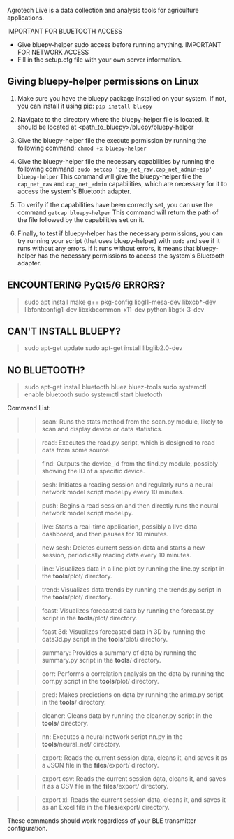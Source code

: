 Agrotech Live is a data collection and analysis tools for agriculture applications.

IMPORTANT FOR BLUETOOTH ACCESS
- Give bluepy-helper sudo access before running anything.
IMPORTANT FOR NETWORK ACCESS
- Fill in the setup.cfg file with your own server information.

## Giving bluepy-helper permissions on Linux

1. Make sure you have the bluepy package installed on your system. If not, you can install it using pip:
```pip install bluepy```

2. Navigate to the directory where the bluepy-helper file is located. It should be located at <path_to_bluepy>/bluepy/bluepy-helper
3. Give the bluepy-helper file the execute permission by running the following command:
```chmod +x bluepy-helper```

4. Give the bluepy-helper file the necessary capabilities by running the following command:
```sudo setcap 'cap_net_raw,cap_net_admin+eip' bluepy-helper```
This command will give the bluepy-helper file the `cap_net_raw` and `cap_net_admin` capabilities, which are necessary for it to access the system's Bluetooth adapter.

5. To verify if the capabilities have been correctly set, you can use the command
```getcap bluepy-helper```
This command will return the path of the file followed by the capabilities set on it.

6. Finally, to test if bluepy-helper has the necessary permissions, you can try running your script (that uses bluepy-helper) with `sudo` and see if it runs without any errors. If it runs without errors, it means that bluepy-helper has the necessary permissions to access the system's Bluetooth adapter.

## ENCOUNTERING PyQt5/6 ERRORS?
> sudo apt install make g++ pkg-config
> libgl1-mesa-dev libxcb*-dev
> libfontconfig1-dev libxkbcommon-x11-dev python libgtk-3-dev


## CAN'T INSTALL BLUEPY?
> sudo apt-get update
> sudo apt-get install libglib2.0-dev

## NO BLUETOOTH?
> sudo apt-get install bluetooth bluez bluez-tools
> sudo systemctl enable bluetooth
> sudo systemctl start bluetooth

Command List:
>> scan: Runs the stats method from the scan.py module, likely to scan and display device or data statistics.

>> read: Executes the read.py script, which is designed to read data from some source.

>> find: Outputs the device_id from the find.py module, possibly showing the ID of a specific device.

>> sesh: Initiates a reading session and regularly runs a neural network model script model.py every 10 minutes.

>>  push: Begins a read session and then directly runs the neural network model script model.py.

>>  live: Starts a real-time application, possibly a live data dashboard, and then pauses for 10 minutes.

>>  new sesh: Deletes current session data and starts a new session, periodically reading data every 10 minutes.

>>  line: Visualizes data in a line plot by running the line.py script in the __tools__/plot/ directory.

>> trend: Visualizes data trends by running the trends.py script in the __tools__/plot/ directory.

>> fcast: Visualizes forecasted data by running the forecast.py script in the __tools__/plot/ directory.

>> fcast 3d: Visualizes forecasted data in 3D by running the data3d.py script in the __tools__/plot/ directory.

>> summary: Provides a summary of data by running the summary.py script in the __tools__/ directory.

>> corr: Performs a correlation analysis on the data by running the corr.py script in the __tools__/plot/ directory.

>> pred: Makes predictions on data by running the arima.py script in the __tools__/ directory.

>> cleaner: Cleans data by running the cleaner.py script in the __tools__/ directory.

>> nn: Executes a neural network script nn.py in the __tools__/neural_net/ directory.

>> export: Reads the current session data, cleans it, and saves it as a JSON file in the __files__/export/ directory.

>> export csv: Reads the current session data, cleans it, and saves it as a CSV file in the __files__/export/ directory.

>> export xl: Reads the current session data, cleans it, and saves it as an Excel file in the __files__/export/ directory.


These commands should work regardless of your BLE transmitter configuration.


